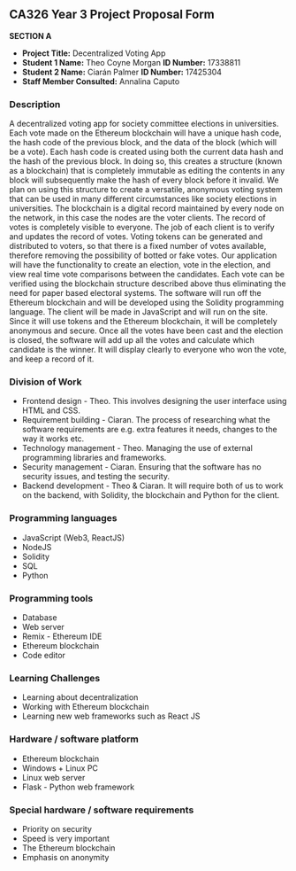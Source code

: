 ## CA326 Year 3 Project Proposal Form
**SECTION A**

*  **Project Title:** Decentralized Voting App
*  **Student 1 Name:** Theo Coyne Morgan 	   **ID Number:** 17338811
*  **Student 2 Name:** Ciarán Palmer 	       **ID Number:** 17425304
*  **Staff Member Consulted:** Annalina Caputo

### Description

A decentralized voting app for society committee elections in universities. Each vote made on the Ethereum blockchain will have a unique hash code, the hash code of the previous block, and the data of the block (which will be a vote). Each hash code is created using both the current data hash and the hash of the previous block. In doing so, this creates a structure (known as a blockchain) that is completely immutable as editing the contents in any block will subsequently make the hash of every block before it invalid. We plan on using this structure to create a versatile, anonymous voting system that can be used in many different circumstances like society elections in universities.
The blockchain is a digital record maintained by every node on the network, in this case the nodes are the voter clients. The record of votes is completely visible to everyone. The job of each client is to verify and updates the record of votes. Voting tokens can be generated and distributed to voters, so that there is a fixed number of votes available, therefore removing the possibility of botted or fake votes. Our application will have the functionality to create an election, vote in the election, and view real time vote comparisons between the candidates. Each vote can be verified using the blockchain structure described above thus eliminating the need for paper based electoral systems. The software will run off the Ethereum blockchain and will be developed using the Solidity programming language. The client will be made in JavaScript and will run on the site. Since it will use tokens and the Ethereum blockchain, it will be completely anonymous and secure.
Once all the votes have been cast and the election is closed, the software will add up all the votes and calculate which candidate is the winner. It will display clearly to everyone who won the vote, and keep a record of it.
 
 
### Division of Work

*  Frontend design - Theo. This involves designing the user interface using HTML and CSS. 
*  Requirement building - Ciaran. The process of researching what the software requirements are e.g. extra features it needs, changes to the way it works etc.
*  Technology management - Theo. Managing the use of external programming libraries and frameworks.
*  Security management - Ciaran. Ensuring that the software has no security issues, and testing the security.
*  Backend development - Theo & Ciaran. It will require both of us to work on the backend, with Solidity, the blockchain and Python for the client.

### Programming languages
*  JavaScript (Web3, ReactJS)
*  NodeJS
*  Solidity
*  SQL
*  Python

### Programming tools
*  Database
*  Web server
*  Remix - Ethereum IDE
*  Ethereum blockchain
*  Code editor

### Learning Challenges
 *  Learning about decentralization
 *  Working with Ethereum blockchain
 *  Learning new web frameworks such as React JS

### Hardware / software platform
*  Ethereum blockchain
*  Windows + Linux PC
*  Linux web server
*  Flask - Python web framework

### Special hardware / software requirements
*  Priority on security
*  Speed is very important
*  The Ethereum blockchain
*  Emphasis on anonymity





